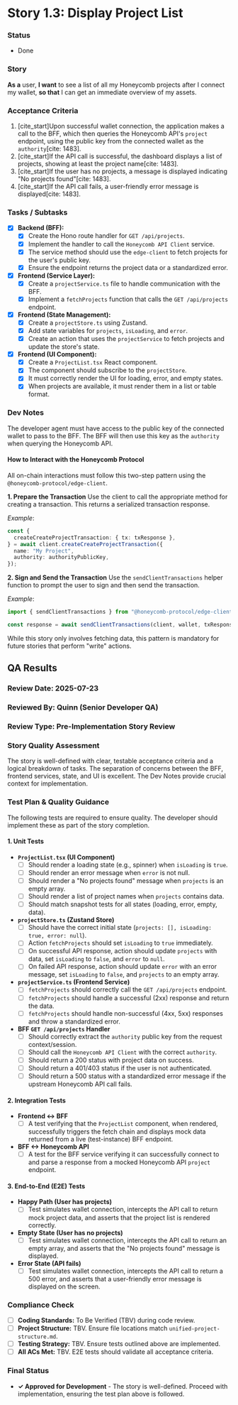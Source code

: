 # Story 1.3: Display Project List

### Status
- Done

### Story
**As a** user, **I want** to see a list of all my Honeycomb projects after I connect my wallet, **so that** I can get an immediate overview of my assets.

### Acceptance Criteria
1. [cite_start]Upon successful wallet connection, the application makes a call to the BFF, which then queries the Honeycomb API's `project` endpoint, using the public key from the connected wallet as the `authority`[cite: 1483].
2. [cite_start]If the API call is successful, the dashboard displays a list of projects, showing at least the project name[cite: 1483].
3. [cite_start]If the user has no projects, a message is displayed indicating "No projects found"[cite: 1483].
4. [cite_start]If the API call fails, a user-friendly error message is displayed[cite: 1483].

### Tasks / Subtasks
- [x] **Backend (BFF):**
    - [x] Create the Hono route handler for `GET /api/projects`.
    - [x] Implement the handler to call the `Honeycomb API Client` service.
    - [x] The service method should use the `edge-client` to fetch projects for the user's public key.
    - [x] Ensure the endpoint returns the project data or a standardized error.
- [x] **Frontend (Service Layer):**
    - [x] Create a `projectService.ts` file to handle communication with the BFF.
    - [x] Implement a `fetchProjects` function that calls the `GET /api/projects` endpoint.
- [x] **Frontend (State Management):**
    - [x] Create a `projectStore.ts` using Zustand.
    - [x] Add state variables for `projects`, `isLoading`, and `error`.
    - [x] Create an action that uses the `projectService` to fetch projects and update the store's state.
- [x] **Frontend (UI Component):**
    - [x] Create a `ProjectList.tsx` React component.
    - [x] The component should subscribe to the `projectStore`.
    - [x] It must correctly render the UI for loading, error, and empty states.
    - [x] When projects are available, it must render them in a list or table format.

### Dev Notes
The developer agent must have access to the public key of the connected wallet to pass to the BFF. The BFF will then use this key as the `authority` when querying the Honeycomb API.

#### How to Interact with the Honeycomb Protocol
All on-chain interactions must follow this two-step pattern using the `@honeycomb-protocol/edge-client`.

**1. Prepare the Transaction**
Use the client to call the appropriate method for creating a transaction. This returns a serialized transaction response.

*Example*:
```ts
const {
  createCreateProjectTransaction: { tx: txResponse },
} = await client.createCreateProjectTransaction({
  name: "My Project",
  authority: authorityPublicKey,
});
```

**2. Sign and Send the Transaction**
Use the `sendClientTransactions` helper function to prompt the user to sign and then send the transaction.

*Example*:

```ts
import { sendClientTransactions } from "@honeycomb-protocol/edge-client/client/walletHelpers";

const response = await sendClientTransactions(client, wallet, txResponse);
```

While this story only involves fetching data, this pattern is mandatory for future stories that perform "write" actions.

## QA Results

### Review Date: 2025-07-23
### Reviewed By: Quinn (Senior Developer QA)
### Review Type: Pre-Implementation Story Review

### Story Quality Assessment
The story is well-defined with clear, testable acceptance criteria and a logical breakdown of tasks. The separation of concerns between the BFF, frontend services, state, and UI is excellent. The Dev Notes provide crucial context for implementation.

### Test Plan & Quality Guidance
The following tests are required to ensure quality. The developer should implement these as part of the story completion.

#### 1. Unit Tests
- **`ProjectList.tsx` (UI Component)**
  - [ ] Should render a loading state (e.g., spinner) when `isLoading` is `true`.
  - [ ] Should render an error message when `error` is not null.
  - [ ] Should render a "No projects found" message when `projects` is an empty array.
  - [ ] Should render a list of project names when `projects` contains data.
  - [ ] Should match snapshot tests for all states (loading, error, empty, data).
- **`projectStore.ts` (Zustand Store)**
  - [ ] Should have the correct initial state (`projects: [], isLoading: true, error: null`).
  - [ ] Action `fetchProjects` should set `isLoading` to `true` immediately.
  - [ ] On successful API response, action should update `projects` with data, set `isLoading` to `false`, and `error` to `null`.
  - [ ] On failed API response, action should update `error` with an error message, set `isLoading` to `false`, and `projects` to an empty array.
- **`projectService.ts` (Frontend Service)**
  - [ ] `fetchProjects` should correctly call the `GET /api/projects` endpoint.
  - [ ] `fetchProjects` should handle a successful (2xx) response and return the data.
  - [ ] `fetchProjects` should handle non-successful (4xx, 5xx) responses and throw a standardized error.
- **BFF `GET /api/projects` Handler**
  - [ ] Should correctly extract the `authority` public key from the request context/session.
  - [ ] Should call the `Honeycomb API Client` with the correct `authority`.
  - [ ] Should return a 200 status with project data on success.
  - [ ] Should return a 401/403 status if the user is not authenticated.
  - [ ] Should return a 500 status with a standardized error message if the upstream Honeycomb API call fails.

#### 2. Integration Tests
- **Frontend <-> BFF**
  - [ ] A test verifying that the `ProjectList` component, when rendered, successfully triggers the fetch chain and displays mock data returned from a live (test-instance) BFF endpoint.
- **BFF <-> Honeycomb API**
  - [ ] A test for the BFF service verifying it can successfully connect to and parse a response from a mocked Honeycomb API `project` endpoint.

#### 3. End-to-End (E2E) Tests
- **Happy Path (User has projects)**
  - [ ] Test simulates wallet connection, intercepts the API call to return mock project data, and asserts that the project list is rendered correctly.
- **Empty State (User has no projects)**
  - [ ] Test simulates wallet connection, intercepts the API call to return an empty array, and asserts that the "No projects found" message is displayed.
- **Error State (API fails)**
  - [ ] Test simulates wallet connection, intercepts the API call to return a 500 error, and asserts that a user-friendly error message is displayed on the screen.

### Compliance Check
- [ ] **Coding Standards:** To Be Verified (TBV) during code review.
- [ ] **Project Structure:** TBV. Ensure file locations match `unified-project-structure.md`.
- [ ] **Testing Strategy:** TBV. Ensure tests outlined above are implemented.
- [ ] **All ACs Met:** TBV. E2E tests should validate all acceptance criteria.

### Final Status
- **✓ Approved for Development** - The story is well-defined. Proceed with implementation, ensuring the test plan above is followed.
